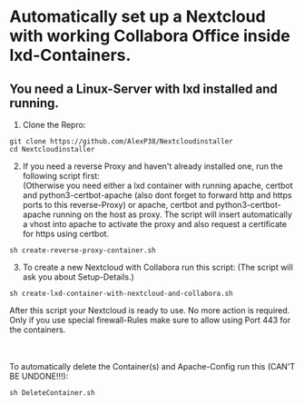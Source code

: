 <h1>Automatically set up a Nextcloud with working Collabora Office inside lxd-Containers.</h1>

<h2>You need a Linux-Server with lxd installed and running.</h2>

1. Clone the Repro:
```
git clone https://github.com/AlexP38/Nextcloudinstaller
cd Nextcloudinstaller
```
 2. If you need a reverse Proxy and haven't already installed one, run the following script first: <br>(Otherwise you need either a lxd container with running apache, certbot and python3-certbot-apache (also dont forget to forward http and https ports to this reverse-Proxy) or apache, certbot and python3-certbot-apache running on the host as proxy. The script will insert automatically a vhost into apache to activate the proxy and also request a certificate for https using certbot. 
```
sh create-reverse-proxy-container.sh 
```
3. To create a new Nextcloud with Collabora run this script: (The script will ask you about Setup-Details.)
```
sh create-lxd-container-with-nextcloud-and-collabora.sh
```
After this script your Nextcloud is ready to use. No more action is required.<br>
Only if you use special firewall-Rules make sure to allow using Port 443 for the containers.

<br><br>
To automatically delete the Container(s) and Apache-Config run this (CAN'T BE UNDONE!!!):
```
sh DeleteContainer.sh
```